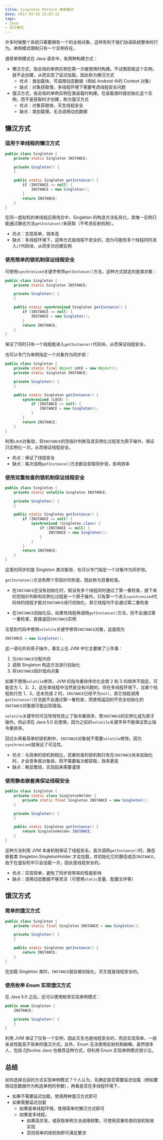 ```yaml
---
title: Singleton Pattern 单例模式
date: 2017-05-26 23:07:31
tags:
- Java
- 设计模式
---
```

许多时候整个系统只需要拥有一个的全局对象，这样有利于我们协调系统整体的行为。单例模式限制只有一个实例存在。

通常单例模式在 Java 语言中，有两种构建方式：

- 懒汉方式，指全局的单例实例在第一次被使用时构建。不试图获取这个实例，就不会创建，从而实现了延迟加载，因此称为懒汉方式
    - 优点：类加载快，可调用动态数据（例如 Android 中的 Context 对象）
    - 缺点：对象获取慢，多线程环境下需要考虑线程安全问题
- 饿汉方式，指全局的单例实例在类装载时构建。在装载类时就初始化这个实例，而不是获取时才创建，称为饿汉方式
    - 优点：对象获取快，天生线程安全
    - 缺点：类加载慢，无法调用动态数据

## 懒汉方式

### 适用于单线程的懒汉方式

```java
public class Singleton {
    private static Singleton INSTANCE;

    private Singleton() {
    }

    public static Singleton getInstance() {
        if (INSTANCE == null) {
            INSTANCE = new Singleton();
        }
        return INSTANCE;
    }
}
```

在同一虚拟机的单线程应用场合中，Singleton 的构造方法私有化，其唯一实例只能通过静态方法`getInstance()`来获取（不考虑反射机制）。

- 优点：实现简单，效率高
- 缺点：多线程环境下，这种方式是线程不安全的，因为可能有多个线程同时进入`if`代码块，从而多次创建实例

### 使用简单的锁机制保证线程安全

可使用`synchronized`关键字修饰`getInstance()`方法，这种方式锁定的是类对象：

```java
public class Singleton {
    private static Singleton INSTANCE;

    private Singleton() {
    }

    public static synchronized Singleton getInstance() {
        if (INSTANCE == null) {
            INSTANCE = new Singleton();
        }
        return INSTANCE;
    }
}
```

保证了同时只有一个线程能进入`getInstance()`代码块，从而保证线程安全。

也可以专门为单例指定一个对象作为同步锁：

```java
public class Singleton {
    private static final Object LOCK = new Object();
    private static Singleton INSTANCE;

    private Singleton() {
    }

    public static Singleton getInstance() {
        synchronized (LOCK) {
            if (INSTANCE == null) {
                INSTANCE = new Singleton();
            }
        }
        return INSTANCE;
    }
}
```

利用`LOCK`对象锁，将`INSTANCE`的空指针判断及其实例化过程变为原子操作，保证只实例化一次，从而保证线程安全。

- 优点：保证了线程安全
- 缺点：每次调用`getInstance()`方法都会获取同步锁，影响效率

### 使用双重检查的锁机制保证线程安全

```java
public class Singleton {
    private static volatile Singleton INSTANCE;

    private Singleton() {
    }

    public static Singleton getInstance() {
        if (INSTANCE == null) {
            synchronized (Singleton.class) {
                if (INSTANCE == null) {
                    INSTANCE = new Singleton();
                }
            }
        }
        return INSTANCE;
    }
}
```

这里的同步的是 Singleton 类对象锁，也可以专门指定一个对象作为同步锁。

`getInstance()`方法有两个空指针的检查，因此称为双重检查。

- 在`INSTANCE`还没有初始化时，假设有多个线程同时通过了第一重检查，接下来的空指针判断和实例化过程是一个原子操作，只有第一个进入`synchronized`代码块的线程才能对`INSTANCE`进行初始化，其它线程均不会通过第二重检查

- 在`INSTANCE`初始化后，如果有线程再调用`getInstance()`方法，则不会通过第一重检查，直接返回`INSTANCE`实例

注意到代码中使用`volatile`关键字修饰`INSTANCE`对象，这是因为

```java
INSTANCE = new Singleton();
```

这一语句并非原子操作，事实上在 JVM 中它主要做了三件事：

1. 为`INSTANCE`分配内存
2. 调用 Singleton 构造方法进行初始化
3. 将`INSTANCE`指针指向对象

如果不使用`volatile`修饰，JVM 的指令重排序优化会使 2 和 3 的顺序不固定，可能变为 1、3、2，这在单线程中当然是没有问题的。但在多线程环境下，当某个线程执行完 1、3，还未完成 2 时，`INSTANCE`已经不为`null`，其它线程调用`getInstance()`方法就不会通过第一重检查，而使用返回的不完全初始化的`INSTANCE`对象就可能出现错误。

`volatile`关键字的可见性特性禁止了指令重排序，使`INSTANCE`的实例化成为原子操作。但必须在 Java 5.0 后使用，因为之前的`volatile`关键字并不能保证禁止指令重排序。

回过头再看简单的锁机制中，`INSTANCE`对象就不需要`volatile`修饰，因为`synchronized`就保证了可见性。

- 优点：与简单的锁机制相比，双重检查的锁机制只有在`INSTANCE`尚未初始化时，才会竞争类对象锁，而不需要每次都获取，效率更高
- 缺点：略显繁琐，实现起来需要谨慎

### 使用静态嵌套类保证线程安全

```java
public class Singleton {
    private static class SingletonHolder {
        private static final Singleton INSTANCE = new Singleton();
    }

    private Singleton() {
    }

    public static Singleton getInstance() {
        return SingletonHolder.INSTANCE;
    }
}
```

这种方法利用 JVM 本身机制保证了线程安全。首次调用`getInstance()`时，静态嵌套类 Singleton.SingletonHolder 才会加载，并初始化它的静态成员`INSTANCE`，由于在虚拟机中只会加载一次，因此是线程安全的。

- 优点：实现简单，避免了同步锁带来的性能影响
- 缺点：调用动态数据不够灵活（可使用`static`变量、配置文件等）

## 饿汉方式

### 简单的饿汉方式

```java
public class Singleton {
    private static final Singleton INSTANCE = new Singleton();

    private Singleton() {
    }

    public static Singleton getInstance() {
        return INSTANCE;
    }
}
```

在加载 Singleton 类时，`INSTANCE`就会被初始化，天生就是线程安全的。

### 使用枚举 Enum 实现饿汉方式

在 Java 5.0 之后，还可以使用枚举实现单例模式：

```java
public enum Singleton {
    INSTANCE;

    private Singleton() {
    }
}
```

利用 JVM 保证了仅有一个实例，因此天生也是线程安全的，而且实现简单，一般来说性能高于简单的饿汉方式。此外，Enum 无法使用反射机制破解。虽然很多人，包括 *Effective Java* 也推荐这种方式，但利用 Enum 实现单例模式很少见。

## 总结

如何选择合适的方式实现单例模式？个人认为，先确定是否需要延迟加载（例如要用动态数据作为构造单例的参数），再看是否在多线程环境下，

- 如果不需要延迟加载，使用两种饿汉方式即可
- 如果需要延迟加载
    - 如果是单线程环境，使用简单的懒汉方式即可
    - 如果是多线程，
        - 如果高并发，或获取单例方法调用频繁，可使用双重检查的锁机制来实现
        - 否则简单的锁机制即可满足要求
